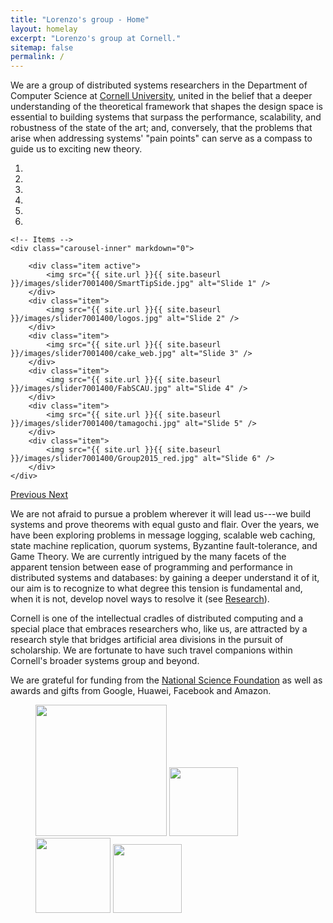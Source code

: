 ```yaml
---
title: "Lorenzo's group - Home"
layout: homelay
excerpt: "Lorenzo's group at Cornell."
sitemap: false
permalink: /
---
```


We are a group of distributed systems researchers in the Department of
Computer Science at [Cornell University](https://www.cs.cornell.edu),
united in the belief that a deeper understanding of the theoretical
framework that shapes the design space is essential to building
systems that surpass the performance, scalability, and robustness of
the state of the art; and, conversely, that the problems that arise
when addressing systems' "pain points" can serve as a compass to
guide us to exciting new theory.

<div markdown="0" id="carousel" class="carousel slide" data-ride="carousel" data-interval="5000" data-pause="hover" >
    <!-- Menu -->
    <ol class="carousel-indicators">
        <li data-target="#carousel" data-slide-to="0" class="active"></li>
        <li data-target="#carousel" data-slide-to="1"></li>
        <li data-target="#carousel" data-slide-to="2"></li>
        <li data-target="#carousel" data-slide-to="3"></li>
        <li data-target="#carousel" data-slide-to="4"></li>
        <li data-target="#carousel" data-slide-to="5"></li>
    </ol>

    <!-- Items -->
    <div class="carousel-inner" markdown="0">

        <div class="item active">
            <img src="{{ site.url }}{{ site.baseurl }}/images/slider7001400/SmartTipSide.jpg" alt="Slide 1" />
        </div>
        <div class="item">
            <img src="{{ site.url }}{{ site.baseurl }}/images/slider7001400/logos.jpg" alt="Slide 2" />
        </div>
        <div class="item">
            <img src="{{ site.url }}{{ site.baseurl }}/images/slider7001400/cake_web.jpg" alt="Slide 3" />
        </div>
        <div class="item">
            <img src="{{ site.url }}{{ site.baseurl }}/images/slider7001400/FabSCAU.jpg" alt="Slide 4" />
        </div>
        <div class="item">
            <img src="{{ site.url }}{{ site.baseurl }}/images/slider7001400/tamagochi.jpg" alt="Slide 5" />
        </div>
        <div class="item">
            <img src="{{ site.url }}{{ site.baseurl }}/images/slider7001400/Group2015_red.jpg" alt="Slide 6" />
        </div>
    </div> 
  <a class="left carousel-control" href="#carousel" role="button" data-slide="prev">
    <span class="glyphicon glyphicon-chevron-left" aria-hidden="true"></span>
    <span class="sr-only">Previous</span>
  </a>
  <a class="right carousel-control" href="#carousel" role="button" data-slide="next">
    <span class="glyphicon glyphicon-chevron-right" aria-hidden="true"></span>
    <span class="sr-only">Next</span>
  </a>
</div>

We are not afraid to pursue a problem wherever it will lead us---we
build systems and prove theorems with equal gusto and flair. Over the
years, we have been exploring problems in message logging, scalable
web caching, state machine replication, quorum systems, Byzantine
fault-tolerance, and Game Theory. We are currently intrigued by the
many facets of the apparent tension between ease of programming and
performance in distributed systems and databases: by gaining a deeper
understand it of it, our aim is to recognize to what degree this
tension is fundamental and, when it is not, develop novel ways to
resolve it (see [Research](research)).

Cornell is one of the intellectual cradles of distributed computing and a
special place that embraces researchers who, like us, are attracted by
a research style that bridges artificial area divisions in the pursuit
of scholarship. We are fortunate to have such travel companions within
Cornell's broader systems group and beyond.

We are grateful for funding from the [National Science
Foundation](http:/www.nsf.gov) as well as awards and gifts from
Google, Huawei, Facebook and Amazon.


<figure class="fourth">
  <img src="{{ site.url }}{{ site.baseurl }}/images/logopic/NSF_Logo.png" style="width: 210px">
  <img src="{{ site.url }}{{ site.baseurl }}/images/logopic/Logo_Nanofront.jpg" style="width: 110px">
  <img src="{{ site.url }}{{ site.baseurl }}/images/logopic/Logo_NWO.jpg" style="width: 120px">
  <img src="{{ site.url }}{{ site.baseurl }}/images/logopic/Logo_ERC.jpg" style="width: 110px">
</figure>






